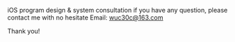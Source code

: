iOS program design & system consultation if you have any question, please contact me with no hesitate Email: wuc30c@163.com

Thank you!
